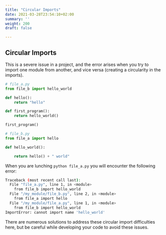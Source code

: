 ```yaml
---
title: "Circular Imports"
date: 2021-03-28T23:54:10+02:00
summary: ''
weight: 200
draft: false

---
```


<!-- Hotjar Tracking Code for https://pythonbiellagroup.it -->
<script>
    (function(h,o,t,j,a,r){
        h.hj=h.hj||function(){(h.hj.q=h.hj.q||[]).push(arguments)};
        h._hjSettings={hjid:2847436,hjsv:6};
        a=o.getElementsByTagName('head')[0];
        r=o.createElement('script');r.async=1;
        r.src=t+h._hjSettings.hjid+j+h._hjSettings.hjsv;
        a.appendChild(r);
    })(window,document,'https://static.hotjar.com/c/hotjar-','.js?sv=');
</script>

## Circular Imports

This is a severe issue in a project, and the error arises when you try to import one module from another, and vice versa (creating a circularity in the imports).

```python
# file_a.py
from file_b import hello_world

def hello():
    return "hello"

def first_program():
    return hello_world()

first_program()
```

```python
# file_b.py
from file_a import hello

def hello_world():

    return hello() + " world"
```

When you are lunching `python file_a.py` you will encounter the following error:

```bash
Traceback (most recent call last):
  File "file_a.py", line 1, in <module>
    from file_b import hello_world
  File "/my_module/file_b.py", line 2, in <module>
    from file_a import hello
  File "/my_module/file_a.py", line 1, in <module>
    from file_b import hello_world
ImportError: cannot import name 'hello_world'
```

There are numerous solutions to address these circular import difficulties here, but be careful while developing your code to avoid these issues.